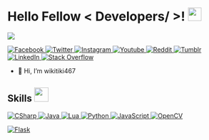 <h1> Hello Fellow < Developers/ >! <img src = "https://raw.githubusercontent.com/MartinHeinz/MartinHeinz/master/wave.gif" width = 30px> </h1>
<p align='center'>
</p>

<p>
  <a href=""><img src="https://readme-typing-svg.herokuapp.com?&font=IBM+Plex+Sans&color=abcdef&size=20&lines=Welcome+to+my+GitHub+Profile!;Lead+programmer+at+@Weeb-Hub-Technologies!;" /></a>
</p>

  <a href="https://www.facebook.com/profile.php?id=100009925421709" target="_blank">
    <img alt="Facebook" src="https://img.shields.io/badge/-Facebook-2377f0?style=for-the-badge&logo=facebook&logoColor=white">
  </a> 
  <a href="https://twitter.com/wikitiki467" target="_blank">
    <img alt="Twitter" src="https://img.shields.io/badge/-Twitter-289cf0?style=for-the-badge&logo=twitter&logoColor=white">
  </a> 
  <a href="https://www.instagram.com/wiki.tiki/" target="_blank">
    <img alt="Instagram" src="https://img.shields.io/badge/-Instagram-fb286b?style=for-the-badge&logo=instagram&logoColor=white">
  </a> 
  <a href="https://www.youtube.com/channel/UCPCNcdJ2cYyiMtGXFDcfoRw" target="_blank">
    <img alt="Youtube" src="https://img.shields.io/badge/-Youtube-fa0016?style=for-the-badge&logo=youtube&logoColor=white">
  </a> 
  <a href="https://www.reddit.com/user/wikitiki467" target="_blank">
    <img alt="Reddit" src="https://img.shields.io/badge/-Reddit-fd4319?style=for-the-badge&logo=reddit&logoColor=white">
  </a> 
  <a href="https://www.tumblr.com/blog/wikitiki467" target="_blank">
    <img alt="Tumblr" src="https://img.shields.io/badge/-Tumblr-35526e?style=for-the-badge&logo=tumblr&logoColor=white">
  </a> 
   <a href="https://www.linkedin.com/in/filip-krupi%C4%8Dka-423130164/" target="_blank">
    <img alt="LinkedIn" src="https://img.shields.io/badge/LinkedIn-0077B5?style=for-the-badge&logo=linkedin&logoColor=white">
  </a>   
   <a href="https://stackoverflow.com/users/19376569/filip-krupi%c4%8dka" target="_blank">
    <img alt="Stack Overflow" src="https://img.shields.io/badge/Stack_Overflow-FE7A16?style=for-the-badge&logo=stack-overflow&logoColor=white">
  </a>  

- 👋 Hi, I’m wikitiki467

<h2> Skills <img src = "https://media2.giphy.com/media/QssGEmpkyEOhBCb7e1/giphy.gif?cid=ecf05e47a0n3gi1bfqntqmob8g9aid1oyj2wr3ds3mg700bl&rid=giphy.gif" width = 32px> </h2>  
<a href="https://learn.microsoft.com/en-us/dotnet/csharp/" target="_blank"> 
    <img alt="CSharp" src="https://img.shields.io/badge/-C%23-blueviolet?style=for-the-badge&logo=CSharp&logoColor=white">
  </a>
  
<a href="https://www.java.com" target="_blank"> 
  <img alt="Java" src="https://img.shields.io/badge/Java-ED8B00?style=for-the-badge&logo=java&logoColor=white">
</a>
  
  <a href="https://www.lua.org/" target="_blank"> 
  <img alt="Lua" src="https://img.shields.io/badge/-Lua-000080?style=for-the-badge&logo=lua&logoColor=white">
</a>

   <a href="https://www.python.org" target="_blank">
    <img alt="Python" src="https://img.shields.io/badge/Python-3776AB?style=for-the-badge&logo=python&logoColor=white">
  </a>
  
  <a href="https://cs.wikipedia.org/wiki/JavaScript" target="_blank">
    <img alt="JavaScript" src="https://img.shields.io/badge/-JavaScript-yellow?style=for-the-badge&logo=JavaScript&logoColor=white">
  </a>

   <a href="https://opencv.org/" target="_blank">
    <img alt="OpenCV" src="https://img.shields.io/badge/OpenCV-27338e?style=for-the-badge&logo=OpenCV&logoColor=white">
  </a>
  
<a href="https://www.flask.com/" target="_blank"><img alt="Flask" src="https://img.shields.io/badge/Flask-000000?style=for-the-badge&logo=flask&logoColor=white"></a>
